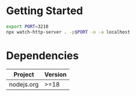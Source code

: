 # Getting Started

```sh
export PORT=3210
npx watch-http-server . -p$PORT -o -a localhost
```

# Dependencies

| Project     | Version |
|-------------|---------|
| nodejs.org  | >=18    |
